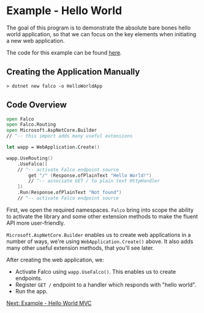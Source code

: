 # Example - Hello World

The goal of this program is to demonstrate the absolute bare bones hello world application, so that we can focus on the key elements when initiating a new web application.

The code for this example can be found [here](https://github.com/FalcoFramework/Falco/tree/master/examples/HelloWorld).

## Creating the Application Manually

```shell
> dotnet new falco -o HelloWorldApp
```

## Code Overview

```fsharp
open Falco
open Falco.Routing
open Microsoft.AspNetCore.Builder
// ^-- this import adds many useful extensions

let wapp = WebApplication.Create()

wapp.UseRouting()
    .UseFalco([
    // ^-- activate Falco endpoint source
        get "/" (Response.ofPlainText "Hello World!")
        // ^-- associate GET / to plain text HttpHandler
    ])
    .Run(Response.ofPlainText "Not found")
    // ^-- activate Falco endpoint source
```

First, we open the required namespaces. `Falco` bring into scope the ability to activate the library and some other extension methods to make the fluent API more user-friendly.

`Microsoft.AspNetCore.Builder` enables us to create web applications in a number of ways, we're using `WebApplication.Create()` above. It also adds many other useful extension methods, that you'll see later.

After creating the web application, we:

- Activate Falco using `wapp.UseFalco()`. This enables us to create endpoints.
- Register `GET /` endpoint to a handler which responds with "hello world".
- Run the app.

[Next: Example - Hello World MVC](example-hello-world-mvc.md)
